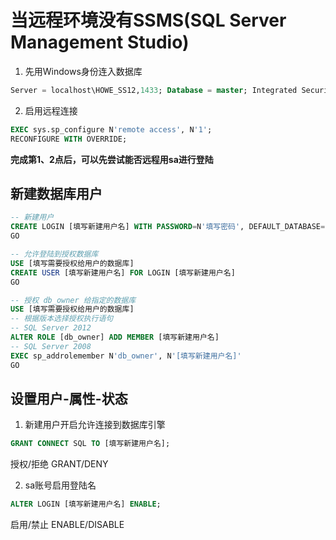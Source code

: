# 当远程环境没有SSMS(SQL Server Management Studio)

1. 先用Windows身份连入数据库

~~~sql
Server = localhost\HOWE_SS12,1433; Database = master; Integrated Security = true;
~~~

2. 启用远程连接

~~~sql
EXEC sys.sp_configure N'remote access', N'1';
RECONFIGURE WITH OVERRIDE;
~~~



__完成第1、2点后，可以先尝试能否远程用sa进行登陆__



## 新建数据库用户

~~~sql
-- 新建用户
CREATE LOGIN [填写新建用户名] WITH PASSWORD=N'填写密码', DEFAULT_DATABASE=[master], CHECK_EXPIRATION=OFF, CHECK_POLICY=OFF
GO

-- 允许登陆到授权数据库
USE [填写需要授权给用户的数据库]
CREATE USER [填写新建用户名] FOR LOGIN [填写新建用户名]
GO

-- 授权 db_owner 给指定的数据库
USE [填写需要授权给用户的数据库]
-- 根据版本选择授权执行语句
-- SQL Server 2012
ALTER ROLE [db_owner] ADD MEMBER [填写新建用户名] 
-- SQL Server 2008
EXEC sp_addrolemember N'db_owner', N'[填写新建用户名]' 
GO
~~~



## 设置用户-属性-状态

1. 新建用户开启允许连接到数据库引擎

~~~sql
GRANT CONNECT SQL TO [填写新建用户名];
~~~

授权/拒绝 GRANT/DENY

2. sa账号启用登陆名

~~~sql
ALTER LOGIN [填写新建用户名] ENABLE;
~~~

启用/禁止 ENABLE/DISABLE

